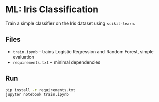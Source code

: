 # ML: Iris Classification

Train a simple classifier on the Iris dataset using `scikit-learn`.

## Files
- `train.ipynb` – trains Logistic Regression and Random Forest, simple evaluation
- `requirements.txt` – minimal dependencies

## Run
```bash
pip install -r requirements.txt
jupyter notebook train.ipynb
```
